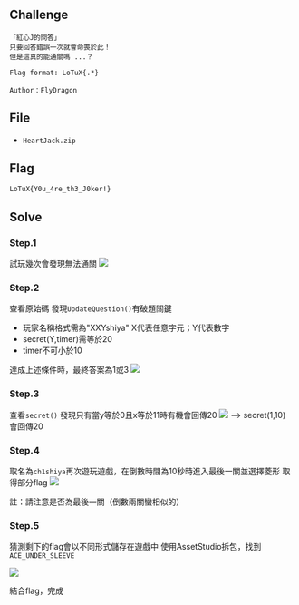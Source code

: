 ## Challenge
```
「紅心J的問答」  
只要回答錯誤一次就會命喪於此！  
但是這真的能通關嗎 ...？

Flag format: LoTuX{.*}  

Author：FlyDragon
```
## File
- `HeartJack.zip`
## Flag
```
LoTuX{Y0u_4re_th3_J0ker!}
```
## Solve
### Step.1
試玩幾次會發現無法通關
![](https://i.imgur.com/0jAjfRq.png)
### Step.2
查看原始碼
發現`UpdateQuestion()`有破題關鍵

- 玩家名稱格式需為"XXYshiya" X代表任意字元；Y代表數字
- secret(Y,timer)需等於20
- timer不可小於10

達成上述條件時，最終答案為1或3
![](https://i.imgur.com/DaKR6Yq.png)

### Step.3
查看`secret()`
發現只有當y等於0且x等於11時有機會回傳20
![](https://i.imgur.com/S7LmMPl.png)
--> secret(1,10) 會回傳20
### Step.4
取名為`ch1shiya`再次遊玩遊戲，在倒數時間為10秒時進入最後一關並選擇菱形
取得部分flag
![](https://i.imgur.com/ydkSR7I.png)

註：請注意是否為最後一關（倒數兩關蠻相似的）
### Step.5
猜測剩下的flag會以不同形式儲存在遊戲中
使用AssetStudio拆包，找到`ACE_UNDER_SLEEVE`

![](https://i.imgur.com/5vN4NWy.png)

結合flag，完成
